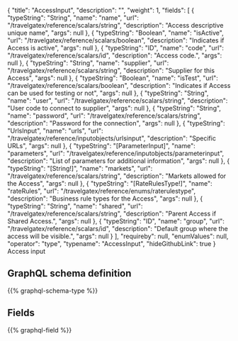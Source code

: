 {
  "title": "AccessInput",
  "description": "",
  "weight": 1,
  "fields": [
    {
      "typeString": "String",
      "name": "name",
      "url": "/travelgatex/reference/scalars/string",
      "description": "Access descriptive unique name",
      "args": null
    },
    {
      "typeString": "Boolean",
      "name": "isActive",
      "url": "/travelgatex/reference/scalars/boolean",
      "description": "Indicates if Access is active",
      "args": null
    },
    {
      "typeString": "ID",
      "name": "code",
      "url": "/travelgatex/reference/scalars/id",
      "description": "Access code.",
      "args": null
    },
    {
      "typeString": "String",
      "name": "supplier",
      "url": "/travelgatex/reference/scalars/string",
      "description": "Supplier for this Access",
      "args": null
    },
    {
      "typeString": "Boolean",
      "name": "isTest",
      "url": "/travelgatex/reference/scalars/boolean",
      "description": "Indicates if Access can be used for testing or not",
      "args": null
    },
    {
      "typeString": "String",
      "name": "user",
      "url": "/travelgatex/reference/scalars/string",
      "description": "User code to connect to supplier",
      "args": null
    },
    {
      "typeString": "String",
      "name": "password",
      "url": "/travelgatex/reference/scalars/string",
      "description": "Password for the connection",
      "args": null
    },
    {
      "typeString": "UrlsInput",
      "name": "urls",
      "url": "/travelgatex/reference/inputobjects/urlsinput",
      "description": "Specific URLs",
      "args": null
    },
    {
      "typeString": "[ParameterInput]",
      "name": "parameters",
      "url": "/travelgatex/reference/inputobjects/parameterinput",
      "description": "List of parameters for additional information",
      "args": null
    },
    {
      "typeString": "[String!]",
      "name": "markets",
      "url": "/travelgatex/reference/scalars/string",
      "description": "Markets allowed for the Access",
      "args": null
    },
    {
      "typeString": "[RateRulesType!]",
      "name": "rateRules",
      "url": "/travelgatex/reference/enums/raterulestype",
      "description": "Business rule types for the Access",
      "args": null
    },
    {
      "typeString": "String",
      "name": "shared",
      "url": "/travelgatex/reference/scalars/string",
      "description": "Parent Access if Shared Access.",
      "args": null
    },
    {
      "typeString": "ID",
      "name": "group",
      "url": "/travelgatex/reference/scalars/id",
      "description": "Default group where the access will be visible.",
      "args": null
    }
  ],
  "requireby": null,
  "enumValues": null,
  "operator": "type",
  "typename": "AccessInput",
  "hideGithubLink": true
}
Access input
## GraphQL schema definition

{{% graphql-schema-type %}}

## Fields

{{% graphql-field %}}
